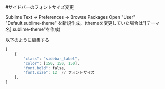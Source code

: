 #サイドバーのフォントサイズ変更

Sublime Text -> Preferences -> Browse Packages
Open "User"
"Default.sublime-theme" を新規作成。(themeを変更していた場合は"[テーマ名].sublime-theme"を作成)

以下のように編集する
~~~python
[
    {
        "class": "sidebar_label",
        "color": [150, 150, 150],
        "font.bold": false,
        "font.size": 12  // フォントサイズ
    },
]
~~~